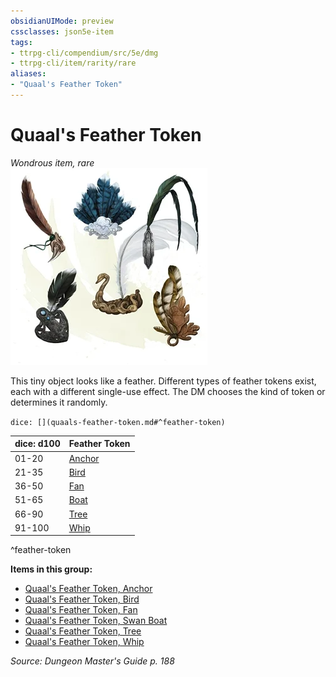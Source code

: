 ```yaml
---
obsidianUIMode: preview
cssclasses: json5e-item
tags:
- ttrpg-cli/compendium/src/5e/dmg
- ttrpg-cli/item/rarity/rare
aliases: 
- "Quaal's Feather Token"
---
```

# Quaal's Feather Token
*Wondrous item, rare*  
![](/CLI/items/img/quaals-feather-token.webp#right)


This tiny object looks like a feather. Different types of feather tokens exist, each with a different single-use effect. The DM chooses the kind of token or determines it randomly.

`dice: [](quaals-feather-token.md#^feather-token)`

| dice: d100 | Feather Token |
|------------|---------------|
| 01-20 | [Anchor](/CLI/items/quaals-feather-token-anchor.md) |
| 21-35 | [Bird](/CLI/items/quaals-feather-token-bird.md) |
| 36-50 | [Fan](/CLI/items/quaals-feather-token-fan.md) |
| 51-65 | [Boat](/CLI/items/quaals-feather-token-swan-boat.md) |
| 66-90 | [Tree](/CLI/items/quaals-feather-token-tree.md) |
| 91-100 | [Whip](/CLI/items/quaals-feather-token-whip.md) |
^feather-token

**Items in this group:**

- [Quaal's Feather Token, Anchor](/CLI/items/quaals-feather-token-anchor.md)
- [Quaal's Feather Token, Bird](/CLI/items/quaals-feather-token-bird.md)
- [Quaal's Feather Token, Fan](/CLI/items/quaals-feather-token-fan.md)
- [Quaal's Feather Token, Swan Boat](/CLI/items/quaals-feather-token-swan-boat.md)
- [Quaal's Feather Token, Tree](/CLI/items/quaals-feather-token-tree.md)
- [Quaal's Feather Token, Whip](/CLI/items/quaals-feather-token-whip.md)

*Source: Dungeon Master's Guide p. 188*